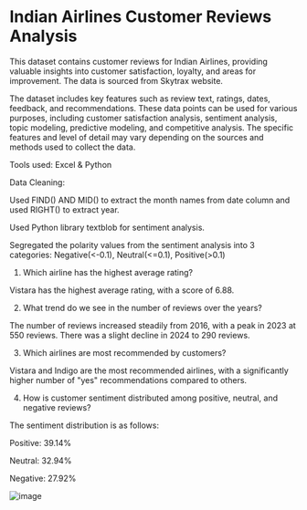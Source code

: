 # Indian Airlines Customer Reviews Analysis

This dataset contains customer reviews for Indian Airlines, providing valuable insights into customer satisfaction, loyalty, and areas for improvement. The data is sourced from Skytrax website.

The dataset includes key features such as review text, ratings, dates, feedback, and recommendations. These data points can be used for various purposes, including customer satisfaction analysis, sentiment analysis, topic modeling, predictive modeling, and competitive analysis. The specific features and level of detail may vary depending on the sources and methods used to collect the data.

Tools used: Excel & Python

Data Cleaning:

Used FIND() AND MID() to extract the month names from date column and used RIGHT() to extract year.

Used Python library textblob for sentiment analysis.

Segregated the polarity values from the sentiment analysis into 3 categories: Negative(<-0.1), Neutral(<=0.1), Positive(>0.1)


1. Which airline has the highest average rating?

Vistara has the highest average rating, with a score of 6.88.

2. What trend do we see in the number of reviews over the years?

The number of reviews increased steadily from 2016, with a peak in 2023 at 550 reviews. There was a slight decline in 2024 to 290 reviews.

3. Which airlines are most recommended by customers?

Vistara and Indigo are the most recommended airlines, with a significantly higher number of "yes" recommendations compared to others.

4. How is customer sentiment distributed among positive, neutral, and negative reviews?

The sentiment distribution is as follows:

Positive: 39.14%

Neutral: 32.94%

Negative: 27.92%


![image](https://github.com/user-attachments/assets/c31d9a92-2ec8-4a2c-932e-268a6c88943d)
